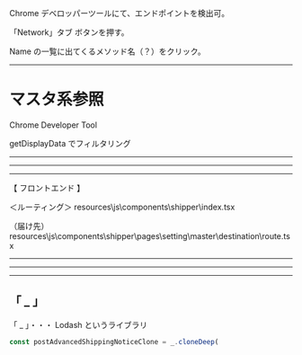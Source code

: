 Chrome デベロッパーツールにて、エンドポイントを検出可。

「Network」タブ
ボタンを押す。

Name
の一覧に出てくるメソッド名（？）をクリック。

__________________________________________________________
# マスタ系参照
Chrome Developer Tool

getDisplayData でフィルタリング


__________________________________________________________
__________________________________________________________
__________________________________________________________
【 フロントエンド 】

＜ルーティング＞
resources\js\components\shipper\index.tsx

（届け先）
resources\js\components\shipper\pages\setting\master\destination\route.tsx


__________________________________________________________
__________________________________________________________
__________________________________________________________
## 「 _ 」
「 _ 」・・・ Lodash というライブラリ

```js
const postAdvancedShippingNoticeClone = _.cloneDeep(
```



